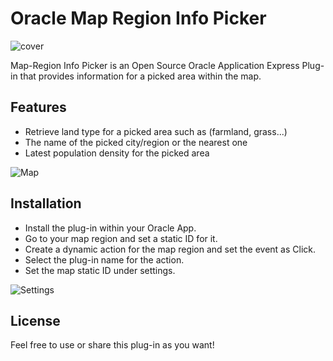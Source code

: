 # Oracle Map Region Info Picker

![cover](https://res.cloudinary.com/ddlvxyrdr/image/upload/v1711366542/Group_8735_ljmlmo.png)

Map-Region Info Picker is an Open Source Oracle Application Express Plug-in that provides information for a picked area within the map.

## Features

- Retrieve land type for a picked area such as (farmland, grass...)
- The name of the picked city/region or the nearest one
- Latest population density for the picked area

![Map](https://res.cloudinary.com/ddlvxyrdr/image/upload/v1711366540/Group_8734_inxg8h.png)

## Installation

- Install the plug-in within your Oracle App.
- Go to your map region and set a static ID for it.
- Create a dynamic action for the map region and set the event as Click.
- Select the plug-in name for the action.
- Set the map static ID under settings.

![Settings](https://res.cloudinary.com/ddlvxyrdr/image/upload/v1711366541/Group_8733_cbw7bx.png)

## License
Feel free to use or share this plug-in as you want!

